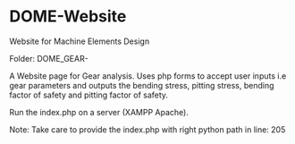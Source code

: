 # DOME-Website
Website for Machine Elements Design

Folder: DOME_GEAR-
  <p>A Website page for Gear analysis. Uses php forms to accept user inputs i.e gear parameters and outputs the bending stress, pitting stress, bending factor of safety and pitting factor of safety.
  </p>
  <p>
  Run the index.php on a server (XAMPP Apache).
  <p>
  Note: Take care to provide the index.php with right python path in line: 205
  </p>
